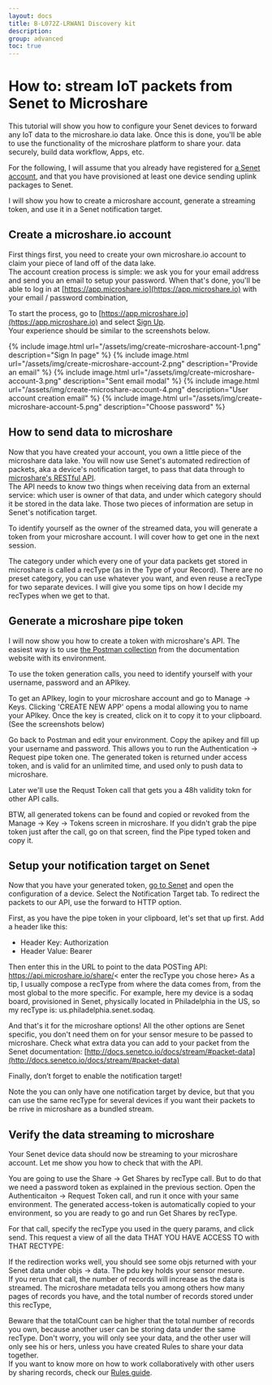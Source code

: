 ```yaml
---
layout: docs
title: B-L072Z-LRWAN1 Discovery kit
description:
group: advanced
toc: true
---
```


# How to: stream IoT packets from Senet to Microshare

This tutorial will show you how to configure your Senet devices to forward any IoT data to the microshare.io data lake. Once this is done, you'll be able to use the functionality of the microshare platform to share your. data securely, build data workflow, Apps, etc.

For the following, I will assume that you already have registered for [a Senet account](https://portal.senetco.io/), and that you have provisioned at least one device sending uplink packages to Senet.

I will show you how to create a microshare account, generate a streaming token, and use it in a Senet notification target.

## Create a microshare.io account

First things first, you need to create your own microshare.io account to claim your piece of land off of the data lake.  
The account creation process is simple: we ask you for your email address and send you an email to setup your password. When that's done, you'll be able to log in at [https://app.microshare.io](https://app.microshare.io) with your email / password combination,

To start the process, go to [https://app.microshare.io](https://app.microshare.io) and select [Sign Up](https://auth.microshare.io/portal/signup).  
Your experience should be similar to the screenshots below.

{% include image.html url="/assets/img/create-microshare-account-1.png" description="Sign In page" %}
{% include image.html url="/assets/img/create-microshare-account-2.png" description="Provide an email" %}
{% include image.html url="/assets/img/create-microshare-account-3.png" description="Sent email modal" %}
{% include image.html url="/assets/img/create-microshare-account-4.png" description="User account creation email" %}
{% include image.html url="/assets/img/create-microshare-account-5.png" description="Choose password" %}

## How to send data to microshare

Now that you have created your account, you own a little piece of the microshare data lake. You will now use Senet's automated redirection of packets, aka a device's notification target, to pass that data through to [microshare's RESTful API](../../generic-rest-api).  
The API needs to know two things when receiving data from an external service: which user is owner of that data, and under which category should it be stored in the data lake. Those two pieces of information are setup in Senet's notification target.  

To identify yourself as the owner of the streamed data, you will generate a token from your microshare account. I will cover how to get one in the next session.  

The category under which every one of your data packets get stored in microshare is called a recType (as in the Type of your Record). There are no preset category, you can use whatever you want, and even reuse a recType for two separate devices. I will give you some tips on how I decide my recTypes when we get to that.

## Generate a microshare pipe token

I will now show you how to create a token with microshare's API. The easiest way is to use [the Postman collection](../../generic-rest-api) from the documentation website with its environment.  

To use the token generation calls, you need to identify yourself with your username, password and an APIkey. 

To get an APIkey, login to your microshare account and go to Manage -> Keys.
Clicking 'CREATE NEW APP' opens a modal allowing you to name your APIkey.
Once the key is created, click on it to copy it to your clipboard. (See the screenshots below)




Go back to Postman and edit your environment. Copy the apikey and fill up your username and password.
This allows you to run the Authentication -> Request pipe token one. The generated token is returned under access token, and is valid for an unlimited time, and used only to push data to microshare. 

Later we'll use the Requst Token call that gets you a 48h validity tokn for other API calls.




BTW, all generated tokens can be found and copied or revoked from the Manage -> Key -> Tokens screen in microshare. If you didn't grab the pipe token just after the call, go on that screen, find the Pipe typed token and copy it.


## Setup your notification target on Senet

Now that you have your generated token, [go to Senet](https://portal.senetco.io/) and open the configuration of a device.
Select the Notification Target tab.
To redirect the packets to our API, use the forward to HTTP option.

First, as you have the pipe token in your clipboard, let's set that up first. Add a header like this:
- Header Key: Authorization
- Header Value: Bearer <enter the pipe token here>

Then enter this in the URL to point to the data POSTing API: https://api.microshare.io/share/< enter the recType you chose here>
As a tip, I usually compose a recType from where the data comes from, from the most global to the more specific. For example, here my device is a sodaq board, provisioned in Senet, physically located in Philadelphia in the US, so my recType is: us.philadelphia.senet.sodaq.

And that's it for the microshare options! All the other options are Senet specific, you don't need them on for your sensor mesure to be passed to microshare. Check what extra data you can add to your packet from the Senet documentation: [http://docs.senetco.io/docs/stream/#packet-data](http://docs.senetco.io/docs/stream/#packet-data)

Finally, don’t forget to enable the notification target!





Note the you can only have one notification target by device, but that you can use the same recType for several devices if you want their packets to be rrive in microshare as a bundled stream.

## Verify the data streaming to microshare

Your Senet device data should now be streaming to your microshare account. Let me show you how to check that with the API.

You are going to use the Share -> Get Shares by recType call. But to do that we need a password token as explained in the previous section.
Open the Authenticaiton -> Request Token call, and run it once with your same environment. The generated access-token is automatically copied to your environment, so you are ready to go and run Get Shares by recType.

For that call, specify the recType you used in the query params, and click send. This request a view of all the data THAT YOU HAVE ACCESS TO with THAT RECTYPE:
            



If the redirection works well, you should see some objs returned with your Senet data under objs -> data. The pdu key holds your sensor mesure.  
If you rerun that call, the number of records will increase as the data is streamed. The microshare metadata tells you among others how many pages of records you have, and the total number of records stored under this recType, 

Beware that the totalCount can be higher that the total number of records you own, because another user can be storing data under the same recType. Don't worry, you will only see your data, and the other user will only see his or hers, unless you have created Rules to share your data together.  
If you want to know more on how to work collaboratively with other users by sharing records, check our [Rules guide](../../../getting-started/rules-guide). 